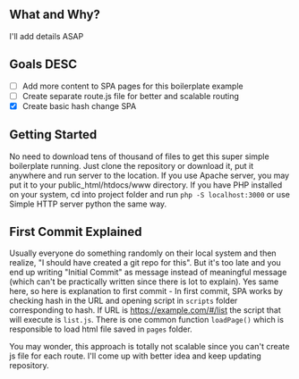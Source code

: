 ## What and Why?
I'll add details ASAP

## Goals DESC
- [ ] Add more content to SPA pages for this boilerplate example
- [ ] Create separate route.js file for better and scalable routing
- [x] Create basic hash change SPA

## Getting Started
No need to download tens of thousand of files to get this super simple boilerplate running. Just clone the repository or download it, put it anywhere and run server to the location. If you use Apache server, you may put it to your public_html/htdocs/www directory. If you have PHP installed on your system, cd into project folder and run `php -S localhost:3000` or use Simple HTTP server python the same way.

## First Commit Explained
Usually everyone do something randomly on their local system and then realize, "I should have created a git repo for this". But it's too late and you end up writing "Initial Commit" as message instead of meaningful message (which can't be practically written since there is lot to explain). Yes same here, so here is explanation to first commit - In first commit, SPA works by checking hash in the URL and opening script in `scripts` folder corresponding to hash. If URL is https://example.com/#/list the script that will execute is `list.js`. There is one common function `loadPage()` which is responsible to load html file saved in `pages` folder.

You may wonder, this approach is totally not scalable since you can't create js file for each route. I'll come up with better idea and keep updating repository.
